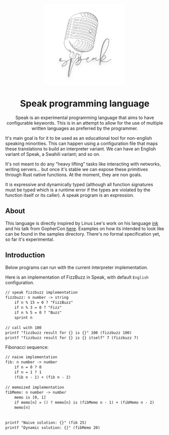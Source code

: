 <div align="center">
	<img width="256" src="assets/logo.png" alt="Ink programming language logo">

# Speak programming language

Speak is an experimental programming language that aims to have configurable keywords. This is in an attempt to allow for the use of multiple written languages as preferred by the programmer.

</div>

It's main goal is for it to be used as an educational tool for non-english speaking minorities. This can happen using a configuration file that maps these translations to build an interpreter variant. We can have an English variant of Speak, a Swahili variant; and so on.

It's not meant to do any "heavy lifting" tasks like interacting with networks, writing servers... but once it's stable we can expose these primitives through Rust native functions. At the moment, they are non goals.

It is expressive and dynamically typed (although all function signatures must be typed which is a runtime error if the types are violated by the function itself or its caller). A speak program is an expression.

## About

This language is directly inspired by Linus Lee's work on his language [ink](https://www.github.com/thesephist/ink) and his talk from GopherCon [here](https://www.youtube.com/watch?v=ALwmdcFiuGg&t=168s). Examples on how its intended to look like can be found in the samples directory. There's no formal specification yet, so far it's experimental.

## Introduction
Below programs can run with the current interpreter implementation.

Here is an implementation of FizzBuzz in Speak, with default `English` configuration.
```spk
// speak fizzbuzz implementation
fizzbuzz: n number -> string
    if n % 15 = 0 ? "FizzBuzz"
    if n % 3 = 0 ? "Fizz"
    if n % 5 = 0 ? "Buzz"
    sprint n

// call with 100
printf "fizzbuzz result for {} is {}" 100 (fizzbuzz 100)
printf "fizzbuzz result for {} is {} itself" 7 (fizzbuzz 7)
```

Fibonacci sequence:
```spk
// naive implementation
fib: n number -> number
    if n = 0 ? 0
    if n = 1 ? 1
    (fib n - 1) + (fib n - 2)

// memoized implementation
fibMemo: n number -> number
    memo is [0, 1] 
    if memo[n] = () ? memo[n] is (fibMemo n - 1) + (fibMemo n - 2)
    memo[n]


printf "Naive solution: {}" (fib 25)
printf "Dynamic solution: {}" (fibMemo 20)
```
